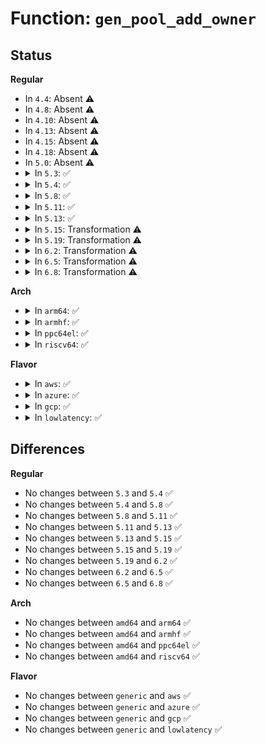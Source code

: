 # Function: <code>gen_pool_add_owner</code>

## Status
<b>Regular</b>
<ul>
<li>
In <code>4.4</code>: Absent ⚠️
</li>
<li>
In <code>4.8</code>: Absent ⚠️
</li>
<li>
In <code>4.10</code>: Absent ⚠️
</li>
<li>
In <code>4.13</code>: Absent ⚠️
</li>
<li>
In <code>4.15</code>: Absent ⚠️
</li>
<li>
In <code>4.18</code>: Absent ⚠️
</li>
<li>
In <code>5.0</code>: Absent ⚠️
</li>
<li>
<details>
<summary>In <code>5.3</code>: ✅</summary>

```c
int gen_pool_add_owner(struct gen_pool *pool, long unsigned int virt, phys_addr_t phys, size_t size, int nid, void *owner);
```

**Collision:** Unique Global

**Inline:** No

**Transformation:** False

**Instances:**

```
In lib/genalloc.c (ffffffff81516d00)
Location: lib/genalloc.c:182
Inline: False
Direct callers:
  - arch/x86/kernel/cpu/mce/genpool.c:mce_gen_pool_init
  - drivers/acpi/apei/ghes.c:ghes_estatus_pool_init
  - drivers/misc/sram.c:sram_reserve_regions
  - drivers/misc/sram.c:sram_reserve_regions
  - drivers/usb/core/hcd.c:usb_hcd_setup_local_mem
```
**Symbols:**

```
ffffffff81516d00-ffffffff81516dbc: gen_pool_add_owner (STB_GLOBAL)
```
</details>
</li>
<li>
<details>
<summary>In <code>5.4</code>: ✅</summary>

```c
int gen_pool_add_owner(struct gen_pool *pool, long unsigned int virt, phys_addr_t phys, size_t size, int nid, void *owner);
```

**Collision:** Unique Global

**Inline:** No

**Transformation:** False

**Instances:**

```
In lib/genalloc.c (ffffffff81537740)
Location: lib/genalloc.c:182
Inline: False
Direct callers:
  - arch/x86/kernel/cpu/mce/genpool.c:mce_gen_pool_init
  - drivers/acpi/apei/ghes.c:ghes_estatus_pool_init
  - drivers/misc/sram.c:sram_reserve_regions
  - drivers/misc/sram.c:sram_reserve_regions
  - drivers/usb/core/hcd.c:usb_hcd_setup_local_mem
```
**Symbols:**

```
ffffffff81537740-ffffffff815377fc: gen_pool_add_owner (STB_GLOBAL)
```
</details>
</li>
<li>
<details>
<summary>In <code>5.8</code>: ✅</summary>

```c
int gen_pool_add_owner(struct gen_pool *pool, long unsigned int virt, phys_addr_t phys, size_t size, int nid, void *owner);
```

**Collision:** Unique Global

**Inline:** No

**Transformation:** False

**Instances:**

```
In lib/genalloc.c (ffffffff8159b840)
Location: lib/genalloc.c:182
Inline: False
Direct callers:
  - arch/x86/kernel/cpu/mce/genpool.c:mce_gen_pool_init
  - kernel/dma/pool.c:atomic_pool_expand
  - drivers/acpi/apei/ghes.c:ghes_estatus_pool_init
  - drivers/misc/sram.c:sram_reserve_regions
  - drivers/misc/sram.c:sram_add_partition
  - drivers/usb/core/hcd.c:usb_hcd_setup_local_mem
```
**Symbols:**

```
ffffffff8159b840-ffffffff8159b8fc: gen_pool_add_owner (STB_GLOBAL)
```
</details>
</li>
<li>
<details>
<summary>In <code>5.11</code>: ✅</summary>

```c
int gen_pool_add_owner(struct gen_pool *pool, long unsigned int virt, phys_addr_t phys, size_t size, int nid, void *owner);
```

**Collision:** Unique Global

**Inline:** No

**Transformation:** False

**Instances:**

```
In lib/genalloc.c (ffffffff815b70e0)
Location: lib/genalloc.c:183
Inline: False
Direct callers:
  - arch/x86/kernel/cpu/mce/genpool.c:mce_gen_pool_init
  - kernel/dma/pool.c:atomic_pool_expand
  - drivers/acpi/apei/ghes.c:ghes_estatus_pool_init
  - drivers/misc/sram.c:sram_reserve_regions
  - drivers/misc/sram.c:sram_add_partition
  - drivers/usb/core/hcd.c:usb_hcd_setup_local_mem
```
**Symbols:**

```
ffffffff815b70e0-ffffffff815b7198: gen_pool_add_owner (STB_GLOBAL)
```
</details>
</li>
<li>
<details>
<summary>In <code>5.13</code>: ✅</summary>

```c
int gen_pool_add_owner(struct gen_pool *pool, long unsigned int virt, phys_addr_t phys, size_t size, int nid, void *owner);
```

**Collision:** Unique Global

**Inline:** No

**Transformation:** False

**Instances:**

```
In lib/genalloc.c (ffffffff815c1f50)
Location: lib/genalloc.c:184
Inline: False
Direct callers:
  - arch/x86/kernel/cpu/mce/genpool.c:mce_gen_pool_init
  - kernel/dma/pool.c:atomic_pool_expand
  - drivers/acpi/apei/ghes.c:ghes_estatus_pool_init
  - drivers/misc/sram.c:sram_reserve_regions
  - drivers/misc/sram.c:sram_reserve_regions
  - drivers/usb/core/hcd.c:usb_hcd_setup_local_mem
```
**Symbols:**

```
ffffffff815c1f50-ffffffff815c2008: gen_pool_add_owner (STB_GLOBAL)
```
</details>
</li>
<li>
<details>
<summary>In <code>5.15</code>: Transformation ⚠️</summary>

```c
int gen_pool_add_owner(struct gen_pool *pool, long unsigned int virt, phys_addr_t phys, size_t size, int nid, void *owner);
```

**Collision:** Unique Global

**Inline:** No

**Transformation:** True

**Instances:**

```
In lib/genalloc.c (0)
Location: lib/genalloc.c:184
Inline: False
Direct callers:
  - arch/x86/kernel/cpu/mce/genpool.c:mce_gen_pool_init
  - kernel/dma/pool.c:atomic_pool_expand
  - drivers/acpi/apei/ghes.c:ghes_estatus_pool_init
  - drivers/misc/sram.c:sram_reserve_regions
  - drivers/misc/sram.c:sram_add_partition
  - drivers/usb/core/hcd.c:usb_hcd_setup_local_mem
```
**Symbols:**

```
ffffffff81cdb530-ffffffff81cdb555: gen_pool_add_owner.cold (STB_LOCAL)
ffffffff81629dc0-ffffffff81629e81: gen_pool_add_owner (STB_GLOBAL)
```
</details>
</li>
<li>
<details>
<summary>In <code>5.19</code>: Transformation ⚠️</summary>

```c
int gen_pool_add_owner(struct gen_pool *pool, long unsigned int virt, phys_addr_t phys, size_t size, int nid, void *owner);
```

**Collision:** Unique Global

**Inline:** No

**Transformation:** True

**Instances:**

```
In lib/genalloc.c (0)
Location: lib/genalloc.c:184
Inline: False
Direct callers:
  - arch/x86/kernel/cpu/mce/genpool.c:mce_gen_pool_init
  - kernel/dma/pool.c:atomic_pool_expand
  - drivers/acpi/apei/ghes.c:ghes_estatus_pool_init
  - drivers/misc/sram.c:sram_reserve_regions
  - drivers/misc/sram.c:sram_add_partition
  - drivers/usb/core/hcd.c:usb_hcd_setup_local_mem
```
**Symbols:**

```
ffffffff81e93d59-ffffffff81e93d7e: gen_pool_add_owner.cold (STB_LOCAL)
ffffffff816fb090-ffffffff816fb173: gen_pool_add_owner (STB_GLOBAL)
```
</details>
</li>
<li>
<details>
<summary>In <code>6.2</code>: Transformation ⚠️</summary>

```c
int gen_pool_add_owner(struct gen_pool *pool, long unsigned int virt, phys_addr_t phys, size_t size, int nid, void *owner);
```

**Collision:** Unique Global

**Inline:** No

**Transformation:** True

**Instances:**

```
In lib/genalloc.c (0)
Location: lib/genalloc.c:184
Inline: False
Direct callers:
  - arch/x86/kernel/cpu/mce/genpool.c:mce_gen_pool_init
  - kernel/dma/pool.c:atomic_pool_expand
  - drivers/pci/p2pdma.c:pci_p2pdma_add_resource
  - drivers/acpi/apei/ghes.c:ghes_estatus_pool_init
  - drivers/misc/sram.c:sram_reserve_regions
  - drivers/misc/sram.c:sram_add_partition
  - drivers/usb/core/hcd.c:usb_hcd_setup_local_mem
```
**Symbols:**

```
ffffffff82078dd8-ffffffff82078dfd: gen_pool_add_owner.cold (STB_LOCAL)
ffffffff817edc10-ffffffff817edcf3: gen_pool_add_owner (STB_GLOBAL)
```
</details>
</li>
<li>
<details>
<summary>In <code>6.5</code>: Transformation ⚠️</summary>

```c
int gen_pool_add_owner(struct gen_pool *pool, long unsigned int virt, phys_addr_t phys, size_t size, int nid, void *owner);
```

**Collision:** Unique Global

**Inline:** No

**Transformation:** True

**Instances:**

```
In lib/genalloc.c (0)
Location: lib/genalloc.c:182
Inline: False
Direct callers:
  - arch/x86/kernel/cpu/mce/genpool.c:mce_gen_pool_init
  - kernel/dma/pool.c:atomic_pool_expand
  - drivers/pci/p2pdma.c:pci_p2pdma_add_resource
  - drivers/acpi/apei/ghes.c:ghes_estatus_pool_init
  - drivers/misc/sram.c:sram_reserve_regions
  - drivers/misc/sram.c:sram_add_partition
  - drivers/usb/core/hcd.c:usb_hcd_setup_local_mem
```
**Symbols:**

```
ffffffff820f9522-ffffffff820f9547: gen_pool_add_owner.cold (STB_LOCAL)
ffffffff8182e020-ffffffff8182e103: gen_pool_add_owner (STB_GLOBAL)
```
</details>
</li>
<li>
<details>
<summary>In <code>6.8</code>: Transformation ⚠️</summary>

```c
int gen_pool_add_owner(struct gen_pool *pool, long unsigned int virt, phys_addr_t phys, size_t size, int nid, void *owner);
```

**Collision:** Unique Global

**Inline:** No

**Transformation:** True

**Instances:**

```
In lib/genalloc.c (0)
Location: lib/genalloc.c:184
Inline: False
Direct callers:
  - arch/x86/kernel/cpu/mce/genpool.c:mce_gen_pool_init
  - kernel/dma/pool.c:atomic_pool_expand
  - drivers/pci/p2pdma.c:pci_p2pdma_add_resource
  - drivers/acpi/apei/ghes.c:ghes_estatus_pool_init
  - drivers/misc/sram.c:sram_reserve_regions
  - drivers/misc/sram.c:sram_add_partition
  - drivers/usb/core/hcd.c:usb_hcd_setup_local_mem
```
**Symbols:**

```
ffffffff821d768f-ffffffff821d76b4: gen_pool_add_owner.cold (STB_LOCAL)
ffffffff8187fbe0-ffffffff8187fcc3: gen_pool_add_owner (STB_GLOBAL)
```
</details>
</li>
</ul>
<b>Arch</b>
<ul>
<li>
<details>
<summary>In <code>arm64</code>: ✅</summary>

```c
int gen_pool_add_owner(struct gen_pool *pool, long unsigned int virt, phys_addr_t phys, size_t size, int nid, void *owner);
```

**Collision:** Unique Global

**Inline:** No

**Transformation:** False

**Instances:**

```
In lib/genalloc.c (ffff800010644868)
Location: lib/genalloc.c:182
Inline: False
Direct callers:
  - kernel/dma/remap.c:dma_atomic_pool_init
  - drivers/acpi/apei/ghes.c:ghes_estatus_pool_init
  - drivers/soc/fsl/qbman/bman_ccsr.c:fsl_bman_probe
  - drivers/soc/fsl/qbman/qman_ccsr.c:fsl_qman_probe
  - drivers/soc/fsl/qbman/qman_ccsr.c:fsl_qman_probe
  - drivers/soc/fsl/qbman/qman_ccsr.c:fsl_qman_probe
  - drivers/misc/sram.c:sram_reserve_regions
  - drivers/misc/sram.c:sram_reserve_regions
  - drivers/net/ethernet/freescale/fman/fman_muram.c:fman_muram_init
  - drivers/usb/core/hcd.c:usb_hcd_setup_local_mem
```
**Symbols:**

```
ffff800010644868-ffff800010644964: gen_pool_add_owner (STB_GLOBAL)
```
</details>
</li>
<li>
<details>
<summary>In <code>armhf</code>: ✅</summary>

```c
int gen_pool_add_owner(struct gen_pool *pool, long unsigned int virt, phys_addr_t phys, size_t size, int nid, void *owner);
```

**Collision:** Unique Global

**Inline:** No

**Transformation:** False

**Instances:**

```
In lib/genalloc.c (c07ea4a8)
Location: lib/genalloc.c:182
Inline: False
Direct callers:
  - arch/arm/mm/dma-mapping.c:atomic_pool_init
  - drivers/misc/sram.c:sram_reserve_regions
  - drivers/misc/sram.c:sram_add_pool
  - drivers/net/ethernet/ti/davinci_cpdma.c:cpdma_ctlr_create
  - drivers/usb/core/hcd.c:usb_hcd_setup_local_mem
```
**Symbols:**

```
c07ea4a8-c07ea554: gen_pool_add_owner (STB_GLOBAL)
```
</details>
</li>
<li>
<details>
<summary>In <code>ppc64el</code>: ✅</summary>

```c
int gen_pool_add_owner(struct gen_pool *pool, long unsigned int virt, phys_addr_t phys, size_t size, int nid, void *owner);
```

**Collision:** Unique Global

**Inline:** No

**Transformation:** False

**Instances:**

```
In lib/genalloc.c (c0000000007efd80)
Location: lib/genalloc.c:182
Inline: False
Direct callers:
  - drivers/misc/sram.c:sram_reserve_regions
  - drivers/misc/sram.c:sram_reserve_regions
  - drivers/misc/sram.c:sram_reserve_regions
  - drivers/usb/core/hcd.c:usb_hcd_setup_local_mem
```
**Symbols:**

```
c0000000007efd80-c0000000007efed0: gen_pool_add_owner (STB_GLOBAL)
```
</details>
</li>
<li>
<details>
<summary>In <code>riscv64</code>: ✅</summary>

```c
int gen_pool_add_owner(struct gen_pool *pool, long unsigned int virt, phys_addr_t phys, size_t size, int nid, void *owner);
```

**Collision:** Unique Global

**Inline:** No

**Transformation:** False

**Instances:**

```
In lib/genalloc.c (ffffffe0004707f8)
Location: lib/genalloc.c:182
Inline: False
Direct callers:
  - drivers/misc/sram.c:sram_reserve_regions
  - drivers/misc/sram.c:sram_reserve_regions
  - drivers/usb/core/hcd.c:usb_hcd_setup_local_mem
```
**Symbols:**

```
ffffffe0004707f8-ffffffe0004708ce: gen_pool_add_owner (STB_GLOBAL)
```
</details>
</li>
</ul>
<b>Flavor</b>
<ul>
<li>
<details>
<summary>In <code>aws</code>: ✅</summary>

```c
int gen_pool_add_owner(struct gen_pool *pool, long unsigned int virt, phys_addr_t phys, size_t size, int nid, void *owner);
```

**Collision:** Unique Global

**Inline:** No

**Transformation:** False

**Instances:**

```
In lib/genalloc.c (ffffffff8152fd20)
Location: lib/genalloc.c:182
Inline: False
Direct callers:
  - arch/x86/kernel/cpu/mce/genpool.c:mce_gen_pool_init
  - drivers/misc/sram.c:sram_reserve_regions
  - drivers/misc/sram.c:sram_reserve_regions
  - drivers/usb/core/hcd.c:usb_hcd_setup_local_mem
```
**Symbols:**

```
ffffffff8152fd20-ffffffff8152fddc: gen_pool_add_owner (STB_GLOBAL)
```
</details>
</li>
<li>
<details>
<summary>In <code>azure</code>: ✅</summary>

```c
int gen_pool_add_owner(struct gen_pool *pool, long unsigned int virt, phys_addr_t phys, size_t size, int nid, void *owner);
```

**Collision:** Unique Global

**Inline:** No

**Transformation:** False

**Instances:**

```
In lib/genalloc.c (ffffffff81520000)
Location: lib/genalloc.c:182
Inline: False
Direct callers:
  - arch/x86/kernel/cpu/mce/genpool.c:mce_gen_pool_init
  - drivers/misc/sram.c:sram_reserve_regions
  - drivers/misc/sram.c:sram_reserve_regions
  - drivers/usb/core/hcd.c:usb_hcd_setup_local_mem
```
**Symbols:**

```
ffffffff81520000-ffffffff815200bc: gen_pool_add_owner (STB_GLOBAL)
```
</details>
</li>
<li>
<details>
<summary>In <code>gcp</code>: ✅</summary>

```c
int gen_pool_add_owner(struct gen_pool *pool, long unsigned int virt, phys_addr_t phys, size_t size, int nid, void *owner);
```

**Collision:** Unique Global

**Inline:** No

**Transformation:** False

**Instances:**

```
In lib/genalloc.c (ffffffff8152ba60)
Location: lib/genalloc.c:182
Inline: False
Direct callers:
  - arch/x86/kernel/cpu/mce/genpool.c:mce_gen_pool_init
  - drivers/acpi/apei/ghes.c:ghes_estatus_pool_init
  - drivers/misc/sram.c:sram_reserve_regions
  - drivers/misc/sram.c:sram_reserve_regions
  - drivers/usb/core/hcd.c:usb_hcd_setup_local_mem
```
**Symbols:**

```
ffffffff8152ba60-ffffffff8152bb1c: gen_pool_add_owner (STB_GLOBAL)
```
</details>
</li>
<li>
<details>
<summary>In <code>lowlatency</code>: ✅</summary>

```c
int gen_pool_add_owner(struct gen_pool *pool, long unsigned int virt, phys_addr_t phys, size_t size, int nid, void *owner);
```

**Collision:** Unique Global

**Inline:** No

**Transformation:** False

**Instances:**

```
In lib/genalloc.c (ffffffff81545300)
Location: lib/genalloc.c:182
Inline: False
Direct callers:
  - arch/x86/kernel/cpu/mce/genpool.c:mce_gen_pool_init
  - drivers/acpi/apei/ghes.c:ghes_estatus_pool_init
  - drivers/misc/sram.c:sram_reserve_regions
  - drivers/misc/sram.c:sram_reserve_regions
  - drivers/usb/core/hcd.c:usb_hcd_setup_local_mem
```
**Symbols:**

```
ffffffff81545300-ffffffff815453ba: gen_pool_add_owner (STB_GLOBAL)
```
</details>
</li>
</ul>

## Differences
<b>Regular</b>
<ul>
<li>
No changes between <code>5.3</code> and <code>5.4</code> ✅
</li>
<li>
No changes between <code>5.4</code> and <code>5.8</code> ✅
</li>
<li>
No changes between <code>5.8</code> and <code>5.11</code> ✅
</li>
<li>
No changes between <code>5.11</code> and <code>5.13</code> ✅
</li>
<li>
No changes between <code>5.13</code> and <code>5.15</code> ✅
</li>
<li>
No changes between <code>5.15</code> and <code>5.19</code> ✅
</li>
<li>
No changes between <code>5.19</code> and <code>6.2</code> ✅
</li>
<li>
No changes between <code>6.2</code> and <code>6.5</code> ✅
</li>
<li>
No changes between <code>6.5</code> and <code>6.8</code> ✅
</li>
</ul>
<b>Arch</b>
<ul>
<li>
No changes between <code>amd64</code> and <code>arm64</code> ✅
</li>
<li>
No changes between <code>amd64</code> and <code>armhf</code> ✅
</li>
<li>
No changes between <code>amd64</code> and <code>ppc64el</code> ✅
</li>
<li>
No changes between <code>amd64</code> and <code>riscv64</code> ✅
</li>
</ul>
<b>Flavor</b>
<ul>
<li>
No changes between <code>generic</code> and <code>aws</code> ✅
</li>
<li>
No changes between <code>generic</code> and <code>azure</code> ✅
</li>
<li>
No changes between <code>generic</code> and <code>gcp</code> ✅
</li>
<li>
No changes between <code>generic</code> and <code>lowlatency</code> ✅
</li>
</ul>
